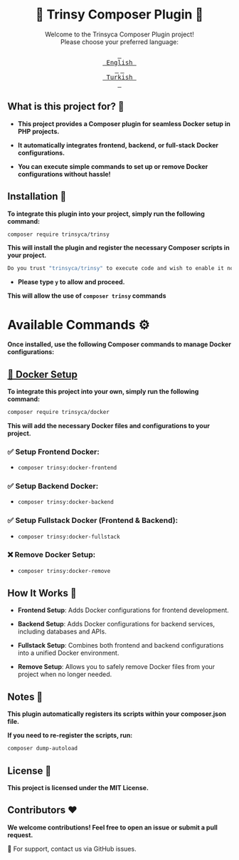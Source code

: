 # <div align="center">🚀 Trinsy Composer Plugin 🚀</div>

<div align="center">

Welcome to the Trinsyca Composer Plugin project!<br>
Please choose your preferred language:

[<kbd> <br> English <br> </kbd>][EN]
[<kbd> <br> Turkish <br> </kbd>][TR]

[TR]: README.tr.md
[EN]: https://github.com/TrinsyCa/Docker/?tab=readme-ov-file#-trinsyca-docker-setup-
</div>

## What is this project for? 🤔

- **This project provides a Composer plugin for seamless Docker setup in PHP projects.**

- **It automatically integrates frontend, backend, or full-stack Docker configurations.**

- **You can execute simple commands to set up or remove Docker configurations without hassle!**

## Installation 🚀

**To integrate this plugin into your project, simply run the following command:**

```bash
composer require trinsyca/trinsy
```

**This will install the plugin and register the necessary Composer scripts in your project.**

```bash
Do you trust "trinsyca/trinsy" to execute code and wish to enable it now? (writes "allow-plugins" to composer.json) [y,n,d,?]
```

- **Please type ``y`` to allow and proceed.**<br>

**This will allow the use of ``composer trinsy`` commands**

# Available Commands ⚙️

**Once installed, use the following Composer commands to manage Docker configurations:**

## [🐳 Docker Setup](https://github.com/TrinsyCa/Docker)

**To integrate this project into your own, simply run the following command:**
```bash
composer require trinsyca/docker
```
**This will add the necessary Docker files and configurations to your project.**

### ✅ Setup Frontend Docker:

- ```bash
  composer trinsy:docker-frontend
  ```

### ✅ Setup Backend Docker:

- ```bash
  composer trinsy:docker-backend
  ```

### ✅ Setup Fullstack Docker (Frontend & Backend):

- ```bash
  composer trinsy:docker-fullstack
  ```

### ❌ Remove Docker Setup:

- ```bash
  composer trinsy:docker-remove
  ```

## How It Works 🔧

- **Frontend Setup**: Adds Docker configurations for frontend development.

- **Backend Setup**: Adds Docker configurations for backend services, including databases and APIs.

- **Fullstack Setup**: Combines both frontend and backend configurations into a unified Docker environment.

- **Remove Setup**: Allows you to safely remove Docker files from your project when no longer needed.

## Notes 📌

**This plugin automatically registers its scripts within your composer.json file.**

**If you need to re-register the scripts, run:**

```bash
composer dump-autoload
```

## License 📜

**This project is licensed under the MIT License.**

## Contributors ❤️

**We welcome contributions! Feel free to open an issue or submit a pull request.**

📩 For support, contact us via GitHub issues.
